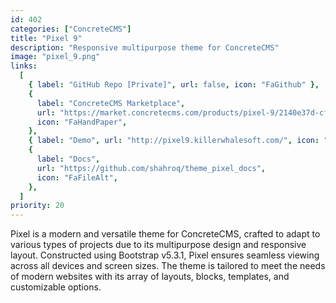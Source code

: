 ```yaml
---
id: 402
categories: ["ConcreteCMS"]
title: "Pixel 9"
description: "Responsive multipurpose theme for ConcreteCMS"
image: "pixel_9.png"
links:
  [
    { label: "GitHub Repo [Private]", url: false, icon: "FaGithub" },
    {
      label: "ConcreteCMS Marketplace",
      url: "https://market.concretecms.com/products/pixel-9/2140e37d-cf89-11ee-b9df-0a97d4ce16b9",
      icon: "FaHandPaper",
    },
    { label: "Demo", url: "http://pixel9.killerwhalesoft.com/", icon: "FaEye" },
    {
      label: "Docs",
      url: "https://github.com/shahroq/theme_pixel_docs",
      icon: "FaFileAlt",
    },
  ]
priority: 20
---
```


Pixel is a modern and versatile theme for ConcreteCMS, crafted to adapt to various types of projects due to its multipurpose design and responsive layout. Constructed using Bootstrap v5.3.1, Pixel ensures seamless viewing across all devices and screen sizes. The theme is tailored to meet the needs of modern websites with its array of layouts, blocks, templates, and customizable options.
